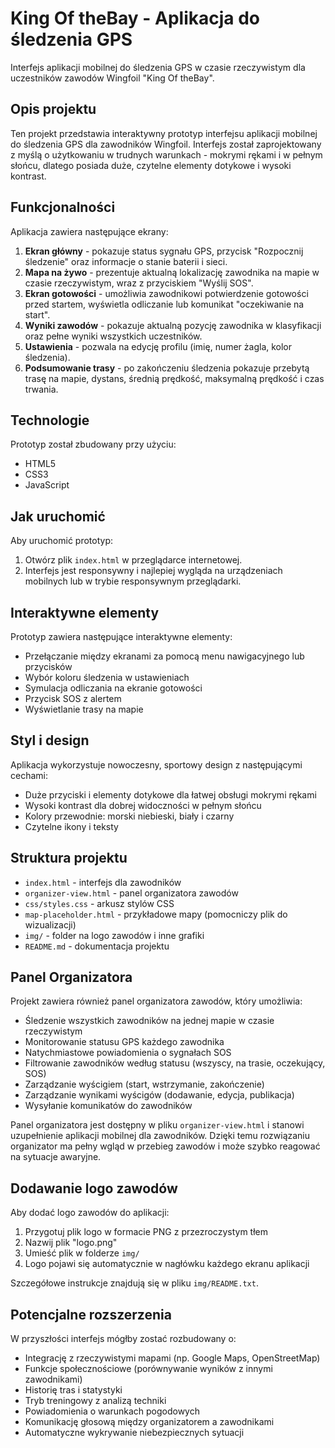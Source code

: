 # King Of theBay - Aplikacja do śledzenia GPS

Interfejs aplikacji mobilnej do śledzenia GPS w czasie rzeczywistym dla uczestników zawodów Wingfoil "King Of theBay".

## Opis projektu

Ten projekt przedstawia interaktywny prototyp interfejsu aplikacji mobilnej do śledzenia GPS dla zawodników Wingfoil. Interfejs został zaprojektowany z myślą o użytkowaniu w trudnych warunkach - mokrymi rękami i w pełnym słońcu, dlatego posiada duże, czytelne elementy dotykowe i wysoki kontrast.

## Funkcjonalności

Aplikacja zawiera następujące ekrany:

1. **Ekran główny** - pokazuje status sygnału GPS, przycisk "Rozpocznij śledzenie" oraz informacje o stanie baterii i sieci.
2. **Mapa na żywo** - prezentuje aktualną lokalizację zawodnika na mapie w czasie rzeczywistym, wraz z przyciskiem "Wyślij SOS".
3. **Ekran gotowości** - umożliwia zawodnikowi potwierdzenie gotowości przed startem, wyświetla odliczanie lub komunikat "oczekiwanie na start".
4. **Wyniki zawodów** - pokazuje aktualną pozycję zawodnika w klasyfikacji oraz pełne wyniki wszystkich uczestników.
5. **Ustawienia** - pozwala na edycję profilu (imię, numer żagla, kolor śledzenia).
6. **Podsumowanie trasy** - po zakończeniu śledzenia pokazuje przebytą trasę na mapie, dystans, średnią prędkość, maksymalną prędkość i czas trwania.

## Technologie

Prototyp został zbudowany przy użyciu:
- HTML5
- CSS3
- JavaScript

## Jak uruchomić

Aby uruchomić prototyp:

1. Otwórz plik `index.html` w przeglądarce internetowej.
2. Interfejs jest responsywny i najlepiej wygląda na urządzeniach mobilnych lub w trybie responsywnym przeglądarki.

## Interaktywne elementy

Prototyp zawiera następujące interaktywne elementy:

- Przełączanie między ekranami za pomocą menu nawigacyjnego lub przycisków
- Wybór koloru śledzenia w ustawieniach
- Symulacja odliczania na ekranie gotowości
- Przycisk SOS z alertem
- Wyświetlanie trasy na mapie

## Styl i design

Aplikacja wykorzystuje nowoczesny, sportowy design z następującymi cechami:

- Duże przyciski i elementy dotykowe dla łatwej obsługi mokrymi rękami
- Wysoki kontrast dla dobrej widoczności w pełnym słońcu
- Kolory przewodnie: morski niebieski, biały i czarny
- Czytelne ikony i teksty

## Struktura projektu

- `index.html` - interfejs dla zawodników
- `organizer-view.html` - panel organizatora zawodów
- `css/styles.css` - arkusz stylów CSS
- `map-placeholder.html` - przykładowe mapy (pomocniczy plik do wizualizacji)
- `img/` - folder na logo zawodów i inne grafiki
- `README.md` - dokumentacja projektu

## Panel Organizatora

Projekt zawiera również panel organizatora zawodów, który umożliwia:

- Śledzenie wszystkich zawodników na jednej mapie w czasie rzeczywistym
- Monitorowanie statusu GPS każdego zawodnika
- Natychmiastowe powiadomienia o sygnałach SOS
- Filtrowanie zawodników według statusu (wszyscy, na trasie, oczekujący, SOS)
- Zarządzanie wyścigiem (start, wstrzymanie, zakończenie)
- Zarządzanie wynikami wyścigów (dodawanie, edycja, publikacja)
- Wysyłanie komunikatów do zawodników

Panel organizatora jest dostępny w pliku `organizer-view.html` i stanowi uzupełnienie aplikacji mobilnej dla zawodników. Dzięki temu rozwiązaniu organizator ma pełny wgląd w przebieg zawodów i może szybko reagować na sytuacje awaryjne.

## Dodawanie logo zawodów

Aby dodać logo zawodów do aplikacji:

1. Przygotuj plik logo w formacie PNG z przezroczystym tłem
2. Nazwij plik "logo.png"
3. Umieść plik w folderze `img/`
4. Logo pojawi się automatycznie w nagłówku każdego ekranu aplikacji

Szczegółowe instrukcje znajdują się w pliku `img/README.txt`.

## Potencjalne rozszerzenia

W przyszłości interfejs mógłby zostać rozbudowany o:

- Integrację z rzeczywistymi mapami (np. Google Maps, OpenStreetMap)
- Funkcje społecznościowe (porównywanie wyników z innymi zawodnikami)
- Historię tras i statystyki
- Tryb treningowy z analizą techniki
- Powiadomienia o warunkach pogodowych
- Komunikację głosową między organizatorem a zawodnikami
- Automatyczne wykrywanie niebezpiecznych sytuacji
